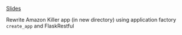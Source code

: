 [Slides](https://slides.com/cursor_edu/building-rest-apis-on-flask)

Rewrite Amazon Killer app (in new directory) using application factory
`create_app` and FlaskRestful
